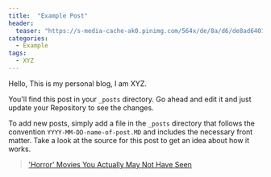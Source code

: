 ```yaml
---
title:  "Example Post"
header:
  teaser: "https://s-media-cache-ak0.pinimg.com/564x/de/8a/d6/de8ad64014e28d82bdbfde1f53d6d461.jpg"
categories: 
  - Example
tags:
  - XYZ
---
```


Hello, This is my personal blog, I am XYZ.

You'll find this post in your `_posts` directory. Go ahead and edit it and just update your Repository to see the changes.

To add new posts, simply add a file in the `_posts` directory that follows the convention `YYYY-MM-DD-name-of-post.MD` and includes the necessary front matter. Take a look at the source for this post to get an idea about how it works.

<blockquote class="imgur-embed-pub" lang="en" data-id="a/7JqGq"><a href="//imgur.com/a/7JqGq">&#39;Horror&#39; Movies You Actually May Not Have Seen</a></blockquote><script async src="//s.imgur.com/min/embed.js" charset="utf-8"></script>